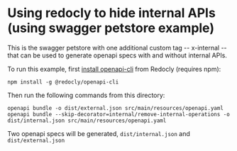 # Using redocly to hide internal APIs (using swagger petstore example)

This is the swagger petstore with one additional custom tag -- x-internal -- that can be used to generate openapi specs with and without internal APIs.

To run this example, first [install openapi-cli](https://redoc.ly/docs/cli/) from Redocly (requires npm):

```
npm install -g @redocly/openapi-cli
```

Then run the following commands from this directory:

```
openapi bundle -o dist/external.json src/main/resources/openapi.yaml
openapi bundle --skip-decorator=internal/remove-internal-operations -o dist/internal.json src/main/resources/openapi.yaml
```

Two openapi specs will be generated, `dist/internal.json` and `dist/external.json`

